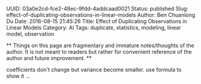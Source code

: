 UUID: 03a0e2cd-fce2-48ec-9fdd-4addcaad0021
Status: published
Slug: effect-of-duplicating-observations-in-linear-models
Author: Ben Chuanlong Du
Date: 2016-08-15 21:45:26
Title: Effect of Duplicating Observations in Linear Models
Category: AI
Tags: duplicate, statistics, modeling, linear model, observation

**
Things on this page are fragmentary and immature notes/thoughts of the author. 
It is not meant to readers but rather for convenient reference of the author and future improvement.
**
 
coefficients don't change but variance become smaller.
use formula to show it ...

